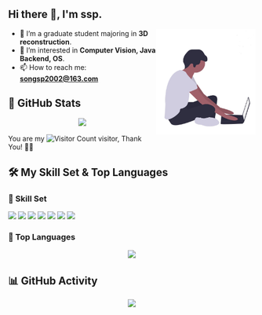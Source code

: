 ## Hi there 👋, I'm ssp.

<img align="right" alt="programmer" width="40%" height="50%" src="./assest/coding.jpg" />

- 🔭 I’m a graduate student majoring in **3D reconstruction**.
- 👀 I’m interested in **Computer Vision, Java Backend, OS**.
- 📫 How to reach me: **songsp2002@163.com**

<div align="left">
  <h2>🚀 GitHub Stats</h2>
</div>
<div align="center">
  <img src="https://github-readme-stats.vercel.app/api?username=BigFaceMan&show_icons=true&theme=transparent" width="50%">
</div>

You are my ![Visitor Count](https://profile-counter.glitch.me/BigFaceMan/count.svg) visitor, Thank You! 💖💖  


## 🛠️ My Skill Set & Top Languages  

### 🔹 Skill Set
<p>
  <img src="https://img.shields.io/badge/-C-05122A?style=flat&logo=C&logoColor=A8B9CC">
  <img src="https://img.shields.io/badge/Python-3776AB?logo=python&logoColor=fff&style=flat">
  <img src="https://img.shields.io/badge/-Java-ab7221?style=flat-square&logo=Java&logoColor=fff">
  <img src="https://img.shields.io/badge/Vue.js-4FC08D?logo=vuedotjs&logoColor=fff">
  <img src="https://img.shields.io/badge/-Git-05122A?style=flat&logo=git">
  <img src="https://img.shields.io/badge/-Linux-05122A?style=flat&logo=linux">
  <img src="https://img.shields.io/badge/-Docker-2496ED?style=flat-square&logo=Docker&logoColor=fff">
</p>

### 📌 Top Languages
<p align="center">
  <img src="https://github-readme-stats.vercel.app/api/top-langs/?username=BigFaceMan&layout=compact&theme=tokyonight" width="50%">
</p>


## 📊 GitHub Activity  
<div align="center">
  <a href="https://github.com/ashutosh00710/github-readme-activity-graph">
    <img src="https://github-readme-activity-graph.vercel.app/graph?username=BigFaceMan&theme=dracula" />
  </a>
</div>

